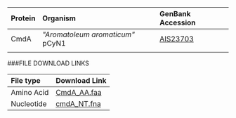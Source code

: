 

 Protein | Organism | GenBank Accession |
 :--- | :--- | :--- |
| CmdA | *"Aromatoleum aromaticum"* pCyN1 | [AIS23703](http://www.ncbi.nlm.nih.gov/protein/AIS23703) |
| []() | | |

###FILE DOWNLOAD LINKS

 File type | Download Link |
 :--- | :---------- | 
| Amino Acid | [CmdA_AA.faa](amino_acid/CmdA_AA.faa) |
| Nucleotide | [cmdA_NT.fna](nucleotide/cmdA_NT.fna) |
